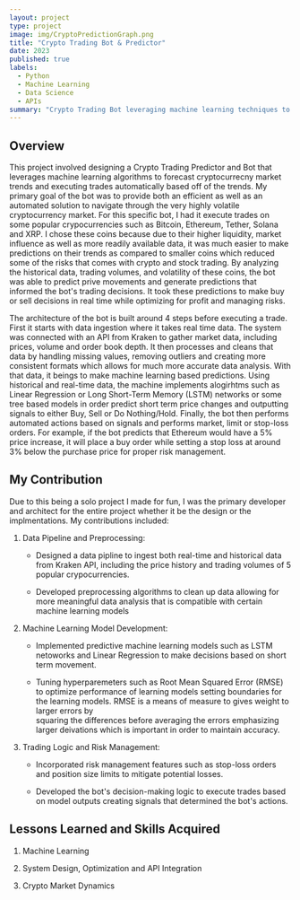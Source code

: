 ```yaml
---
layout: project
type: project
image: img/CryptoPredictionGraph.png
title: "Crypto Trading Bot & Predictor"
date: 2023
published: true
labels:
  - Python
  - Machine Learning
  - Data Science
  - APIs
summary: "Crypto Trading Bot leveraging machine learning techniques to forecast cryptocurrency stock trends and make trades"
---
```


## Overview

This project involved designing a Crypto Trading Predictor and Bot that leverages machine learning algorithms to forecast cryptocurrecny market trends and executing trades automatically based off of the trends. My primary goal of the bot was to provide both an efficient as well as an automated solution to navigate through the very highly volatile cryptocurrency market. For this specific bot, I had it execute trades on some popular crypocurrencies such as Bitcoin, Ethereum, Tether, Solana and XRP. I chose these coins because due to their higher liquidity, market influence as well as more readily available data, it was much easier to make predictions on their trends as compared to smaller coins which reduced some of the risks that comes with crypto and stock trading. By analyzing the historical data, trading volumes, and volatility of these coins, the bot was able to predict prive movements and generate predictions that informed the bot's trading decisions. It took these predictions to make buy or sell decisions in real time while optimizing for profit and managing risks. 

The architecture of the bot is built around 4 steps before executing a trade. First it starts with data ingestion where it takes real time data. The system was connected with an API from Kraken to gather market data, including prices, volume and order book depth. It then processes and cleans that data by handling missing values, removing outliers and creating more consistent formats which allows for much more accurate data analysis. With that data, it beings to make machine learning based predictions. Using historical and real-time data, the machine implements alogirhtms such as Linear Regression or Long Short-Term Memory (LSTM) networks or some tree based models in order predict short term price changes and outputting signals to either Buy, Sell or Do Nothing/Hold. Finally, the bot then performs automated actions based on signals and performs market, limit or stop-loss orders. For example, if the bot predicts that Ethereum would have a 5% price increase, it will place a buy order while setting a stop loss at around 3% below the purchase price for proper risk management. 

## My Contribution

Due to this being a solo project I made for fun, I was the primary developer and architect for the entire project whether it be the design or the implmentations. My contributions included:

1. Data Pipeline and Preprocessing:

   - Designed a data pipline to ingest both real-time and historical data from Kraken API, including the price history and trading volumes of 5 popular crypocurrencies.

   - Developed preprocessing algorithms to clean up data allowing for more meaningful data analysis that is compatible with certain machine learning models

2. Machine Learning Model Development:

   - Implemented predictive machine learning models such as LSTM netoworks and Linear Regression to make decisions based on short term movement.
  
   - Tuning hyperparemeters such as Root Mean Squared Error (RMSE) to optimize performance of learning models setting boundaries for the learning models. RMSE is a means of measure to gives weight to larger errors by     
     squaring the differences before averaging the errors emphasizing larger deivations which is important in order to maintain accuracy. 

3. Trading Logic and Risk Management:

   - Incorporated risk management features such as stop-loss orders and position size limits to mitigate potential losses.
  
   - Developed the bot's decision-making logic to execute trades based on model outputs creating signals that determined the bot's actions. 

## Lessons Learned and Skills Acquired

1. Machine Learning

2. System Design, Optimization and API Integration

3. Crypto Market Dynamics




